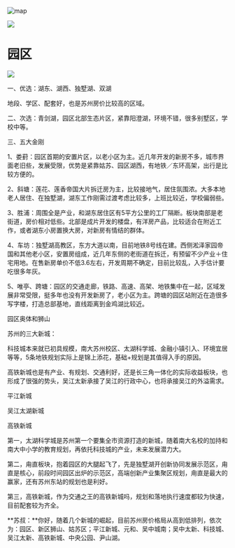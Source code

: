 ![map](https://gcore.jsdelivr.net/gh/gp868/ChineseCities/docs/苏州/figs/苏州地图.jpg)

![](https://gcore.jsdelivr.net/gh/gp868/ChineseCities/docs/苏州/figs/苏州房价.jpg)

# 园区

![](https://gcore.jsdelivr.net/gh/gp868/ChineseCities/docs/苏州/figs/园区.jpg)

一、优选：湖东、湖西、独墅湖、双湖

地段、学区、配套好，也是苏州房价比较高的区域。

二、次选：青剑湖，园区北部生态片区，紧靠阳澄湖，环境不错，很多别墅区，学校中等。

三、五大金刚

1、娄葑：园区首期的安置片区，以老小区为主。近几年开发的新房不多，城市界面老旧些，发展受限，优势是紧靠姑苏、园区湖西，有地铁／东环高架，出行是比较方便的。

2、斜塘：莲花、莲香帝国大片拆迁房为主，比较接地气，居住氛围浓。大多本地老人居住、在独墅湖，湖东工作刚需过渡考虑比较多，上班比较近，学校偏弱些。

3、胜浦：周围全是产业，和湖东居住区有5平方公里的工厂隔断。板块南部是老街道，房价相对低些。北部是成片开发的楼盘，有洋房产品，比较适合在附近工作，或者湖东小房置换大房，对新房有情结的群体。

4、车坊：独墅湖高教区，东方大道以南，目前地铁8号线在建。西侧淞泽家园帝国和其他老小区，安置房组成，近几年东侧的老街道在拆迁，有预留不少产业＋住宅用地。在售新房单价不低3.6左右，开发周期不确定，目前比较乱，入手估计要吃很多年灰。

5、唯亭、跨塘：园区的交通走廊，铁路、高速、高架、地铁集中在一起，区域发展非常受限，挺多年也没有开发新房了，老小区为主。跨塘的园区站附近在造很多写字楼，打造总部基地，直线距离到金鸡湖比较近。

园区奥体和狮山

苏州的三大新城：

科技城本来就已初具规模，南大苏州校区、太湖科学城、金融小镇引入、环境宜居等等，5条地铁规划实际上是锦上添花，基础+规划是其值得入手的原因。

高铁新城也是有产业、有规划、交通利好，还是长三角一体化的实际收益板块，也形成了很强的势头，吴江太新承接了吴江的行政中心，也将承接吴江的外溢需求。

平江新城

吴江太湖新城

高铁新城

第一，太湖科学城是苏州第一个要集全市资源打造的新城，随着南大名校的加持和南大中小学的教育规划，再依托科技城的产业，未来发展潜力大。

第二，甪直板块，抱着园区的大腿起飞了，先是独墅湖开创新协同发展示范区，甪直是核心，前段时间园区出炉的示范区，高端创新产业集聚区规划，甪直是最大的赢家，还有苏州东站的规划也是利好。

第三，高铁新城，作为交通之王的高铁新城吗，规划和落地执行速度都较为快速，目前配套较为齐全。

**苏叔：**你好，随着几个新城的崛起，目前苏州房价格局从高到低排列，依次为：园区、新区狮山、姑苏区；平江新城、元和、吴中城南；吴中太新、科技城、吴江太新、高铁新城、中央公园、尹山湖。



